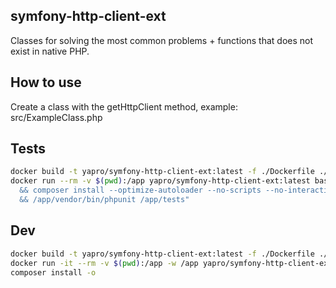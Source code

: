 symfony-http-client-ext
--

Classes for solving the most common problems + functions that does not exist in native PHP.

How to use
---
Create a class with the getHttpClient method, example: src/ExampleClass.php

Tests
------------
```sh
docker build -t yapro/symfony-http-client-ext:latest -f ./Dockerfile ./
docker run --rm -v $(pwd):/app yapro/symfony-http-client-ext:latest bash -c "cd /app \
  && composer install --optimize-autoloader --no-scripts --no-interaction \
  && /app/vendor/bin/phpunit /app/tests"
```

Dev
------------
```sh
docker build -t yapro/symfony-http-client-ext:latest -f ./Dockerfile ./
docker run -it --rm -v $(pwd):/app -w /app yapro/symfony-http-client-ext:latest bash
composer install -o
```
